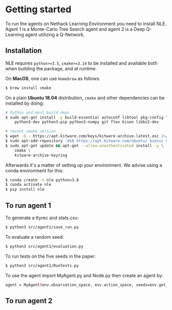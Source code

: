 # Getting started

To run the agents on Nethack Learning Environment you need to install NLE. Agent 1 is a Monte-Carlo Tree Search agent and agent 2 is a Deep Q-Learning agent utilizing a Q-Network.


## Installation

NLE requires `python>=3.5`, `cmake>=3.14` to be installed and available both when building the
package, and at runtime.

On **MacOS**, one can use `Homebrew` as follows:

``` bash
$ brew install cmake
```

On a plain **Ubuntu 18.04** distribution, `cmake` and other dependencies
can be installed by doing:

```bash
# Python and most build deps
$ sudo apt-get install -y build-essential autoconf libtool pkg-config \
    python3-dev python3-pip python3-numpy git flex bison libbz2-dev

# recent cmake version
$ wget -O - https://apt.kitware.com/keys/kitware-archive-latest.asc 2>/dev/null | sudo apt-key add -
$ sudo apt-add-repository 'deb https://apt.kitware.com/ubuntu/ bionic main'
$ sudo apt-get update && apt-get --allow-unauthenticated install -y \
    cmake \
    kitware-archive-keyring
```

Afterwards it's a matter of setting up your environment. We advise using a conda
environment for this:

```bash
$ conda create -n nle python=3.8
$ conda activate nle
$ pip install nle
```
## To run agent 1
To generate a ttyrec and stats.csv:
```bash
$ python3 src/agent1/save_run.py
```
To evaluate a random seed:
```bash
$ python3 src/agent1/evaluation.py
```
To run tests on the five seeds in the paper:
```bash
$ python3 src/agent1/RunTests.py
```
To use the agent import MyAgent.py and Node.py then create an agent by:
```bash
agent = MyAgent(env.observation_space, env.action_space, seeds=env.get_seeds())
```

## To run agent 2
